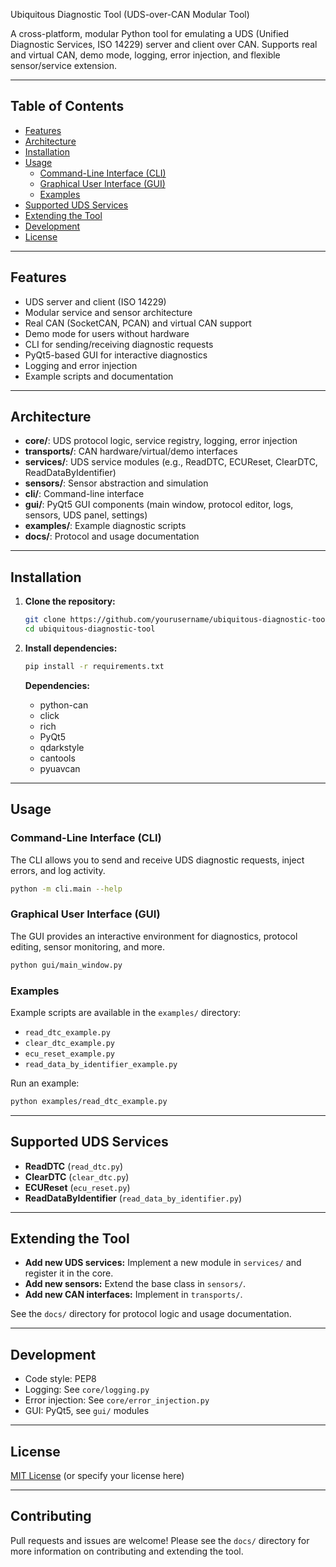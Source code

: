  Ubiquitous Diagnostic Tool (UDS-over-CAN Modular Tool)

A cross-platform, modular Python tool for emulating a UDS (Unified Diagnostic Services, ISO 14229) server and client over CAN. Supports real and virtual CAN, demo mode, logging, error injection, and flexible sensor/service extension.

---

## Table of Contents

- [Features](#features)
- [Architecture](#architecture)
- [Installation](#installation)
- [Usage](#usage)
  - [Command-Line Interface (CLI)](#command-line-interface-cli)
  - [Graphical User Interface (GUI)](#graphical-user-interface-gui)
  - [Examples](#examples)
- [Supported UDS Services](#supported-uds-services)
- [Extending the Tool](#extending-the-tool)
- [Development](#development)
- [License](#license)

---

## Features

- UDS server and client (ISO 14229)
- Modular service and sensor architecture
- Real CAN (SocketCAN, PCAN) and virtual CAN support
- Demo mode for users without hardware
- CLI for sending/receiving diagnostic requests
- PyQt5-based GUI for interactive diagnostics
- Logging and error injection
- Example scripts and documentation

---

## Architecture

- **core/**: UDS protocol logic, service registry, logging, error injection
- **transports/**: CAN hardware/virtual/demo interfaces
- **services/**: UDS service modules (e.g., ReadDTC, ECUReset, ClearDTC, ReadDataByIdentifier)
- **sensors/**: Sensor abstraction and simulation
- **cli/**: Command-line interface
- **gui/**: PyQt5 GUI components (main window, protocol editor, logs, sensors, UDS panel, settings)
- **examples/**: Example diagnostic scripts
- **docs/**: Protocol and usage documentation

---

## Installation

1. **Clone the repository:**
   ```bash
   git clone https://github.com/yourusername/ubiquitous-diagnostic-tool.git
   cd ubiquitous-diagnostic-tool
   ```

2. **Install dependencies:**
   ```bash
   pip install -r requirements.txt
   ```

   **Dependencies:**
   - python-can
   - click
   - rich
   - PyQt5
   - qdarkstyle
   - cantools
   - pyuavcan

---

## Usage

### Command-Line Interface (CLI)

The CLI allows you to send and receive UDS diagnostic requests, inject errors, and log activity.

```bash
python -m cli.main --help
```

### Graphical User Interface (GUI)

The GUI provides an interactive environment for diagnostics, protocol editing, sensor monitoring, and more.

```bash
python gui/main_window.py
```

### Examples

Example scripts are available in the `examples/` directory:

- `read_dtc_example.py`
- `clear_dtc_example.py`
- `ecu_reset_example.py`
- `read_data_by_identifier_example.py`

Run an example:
```bash
python examples/read_dtc_example.py
```

---

## Supported UDS Services

- **ReadDTC** (`read_dtc.py`)
- **ClearDTC** (`clear_dtc.py`)
- **ECUReset** (`ecu_reset.py`)
- **ReadDataByIdentifier** (`read_data_by_identifier.py`)

---

## Extending the Tool

- **Add new UDS services:** Implement a new module in `services/` and register it in the core.
- **Add new sensors:** Extend the base class in `sensors/`.
- **Add new CAN interfaces:** Implement in `transports/`.

See the `docs/` directory for protocol logic and usage documentation.

---

## Development

- Code style: PEP8
- Logging: See `core/logging.py`
- Error injection: See `core/error_injection.py`
- GUI: PyQt5, see `gui/` modules

---

## License

[MIT License](LICENSE) (or specify your license here)

---

## Contributing

Pull requests and issues are welcome! Please see the `docs/` directory for more information on contributing and extending the tool.

